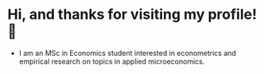# Hi, and thanks for visiting my profile! 👋
 - I am an MSc in Economics student interested in econometrics and empirical research on topics in applied microeconomics.

 

 






